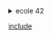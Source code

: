 

<details>
<summary>ecole 42</summary>

42 is a private, nonprofit and tuition-free computer science school created and funded by French billionaire Xavier Niel with several partners including Nicolas Sadirac, Kwame Yamgnane and Florian Bucher. The school was first opened in Paris in 2013.
+ <details>
    <summary>Heading1.1</summary>

    some more text
    + <details>
        <summary>Heading1.1.1</summary>
        even more text
      </details>
   </details>
</details>


[include](https://github.com/Ferundal/libft/blob/master/README.md)
